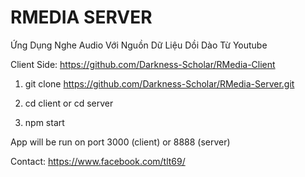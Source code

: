 # RMEDIA SERVER

Ứng Dụng Nghe Audio Với Nguồn Dữ Liệu Dồi Dào Từ Youtube

Client Side: https://github.com/Darkness-Scholar/RMedia-Client

1. git clone https://github.com/Darkness-Scholar/RMedia-Server.git

2. cd client or cd server

3. npm start

App will be run on port 3000 (client) or 8888 (server)

Contact: https://www.facebook.com/tlt69/
